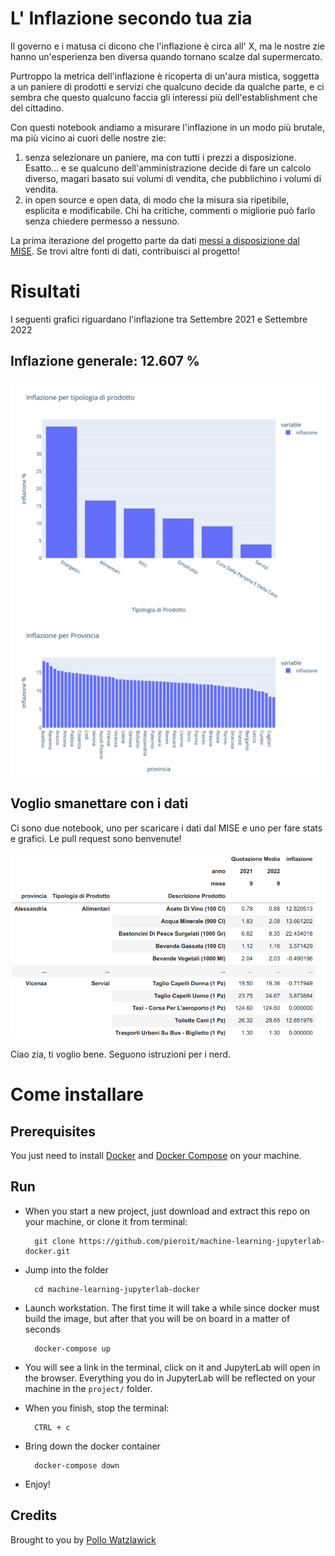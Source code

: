 # L' Inflazione secondo tua zia

Il governo e i matusa ci dicono che l'inflazione è circa all' X, ma le nostre zie hanno un'esperienza ben diversa quando tornano scalze dal supermercato.

Purtroppo la metrica dell'inflazione è ricoperta di un'aura mistica, soggetta a un paniere di prodotti e servizi che qualcuno decide da qualche parte, e ci sembra che questo qualcuno faccia gli interessi più dell'establishment che del cittadino.

Con questi notebook andiamo a misurare l'inflazione in un modo più brutale, ma più vicino ai cuori delle nostre zie:
1. senza selezionare un paniere, ma con tutti i prezzi a disposizione. Esatto... e se qualcuno dell'amministrazione decide di fare un calcolo diverso, magari basato sui volumi di vendita, che pubblichino i volumi di vendita.
2. in open source e open data, di modo che la misura sia ripetibile, esplicita e modificabile. Chi ha critiche, commenti o migliorie può farlo senza chiedere permesso a nessuno.

La prima iterazione del progetto parte da dati [messi a disposizione dal MISE](https://osservaprezzi.mise.gov.it/prezzi/livelli/beni-e-servizi-di-largo-consumo/archivio-rilevazioni-beni-e-servizi-di-largo-consumo).
Se trovi altre fonti di dati, contribuisci al progetto!

# Risultati

I seguenti grafici riguardano l'inflazione tra Settembre 2021 e Settembre 2022

## Inflazione generale: 12.607 %

![](project/per_tipo.svg)
![](project/per_provincia.svg)

## Voglio smanettare con i dati

Ci sono due notebook, uno per scaricare i dati dal MISE e uno per fare stats e grafici. Le pull request sono benvenute!

![](project/estratto.png)

Ciao zia, ti voglio bene.
Seguono istruzioni per i nerd.

# Come installare

## Prerequisites

You just need to install [Docker](https://docs.docker.com/get-docker/) and [Docker Compose](https://docs.docker.com/compose/install/) on your machine. 

## Run

- When you start a new project, just download and extract this repo on your machine, or clone it from terminal:

        git clone https://github.com/pieroit/machine-learning-jupyterlab-docker.git

- Jump into the folder

        cd machine-learning-jupyterlab-docker

- Launch workstation. The first time it will take a while since docker must build the image, but after that you will be on board in a matter of seconds

        docker-compose up

- You will see a link in the terminal, click on it and JupyterLab will open in the browser. Everything you do in JupyterLab will be reflected on your machine in the `project/` folder.

- When you finish, stop the terminal:

        CTRL + c

- Bring down the docker container

        docker-compose down

- Enjoy!

## Credits

Brought to you by [Pollo Watzlawick](https://www.youtube.com/channel/UCD-HLhRV_4Z3sYGkgqAnIJw)